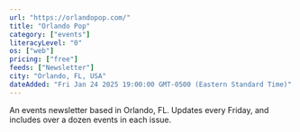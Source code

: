 ```yaml
---
url: "https://orlandopop.com/"
title: "Orlando Pop"
category: ["events"]
literacyLevel: "0"
os: ["web"]
pricing: ["free"]
feeds: ["Newsletter"]
city: "Orlando, FL, USA"
dateAdded: "Fri Jan 24 2025 19:00:00 GMT-0500 (Eastern Standard Time)"
---
```


An events newsletter based in Orlando, FL. Updates every Friday, and includes over a dozen events in each issue.